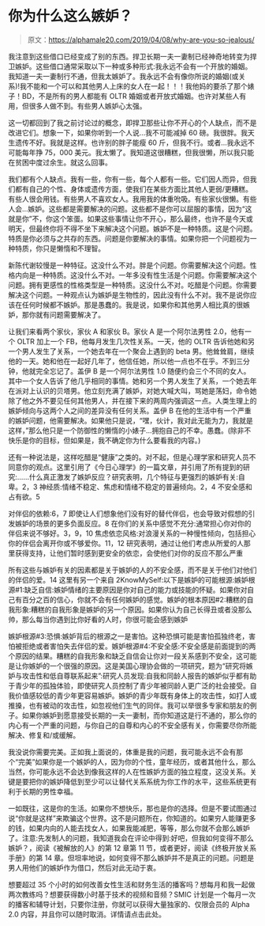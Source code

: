 # 你为什么这么嫉妒？

> 原文：<https://alphamale20.com/2019/04/08/why-are-you-so-jealous/>

我注意到这些借口已经变成了别的东西。捍卫长期一夫一妻制已经神奇地转变为捍卫嫉妒。这些借口通常采取以下一种或多种形式:我永远不会有一个开放的婚姻。我知道一夫一妻制行不通，但我太嫉妒了。我永远不会有像你所说的婚姻(或关系)!我不能和一个可以和其他男人上床的女人在一起！！！我他妈的要杀了那个婊子！BD，不是所有的男人都能有 OLTR 婚姻或者开放式婚姻。也许对某些人有用，但很多人做不到。有些男人嫉妒心太强。

这一切都回到了我之前讨论过的概念，即捍卫那些让你不开心的个人缺点，而不是改进它们。想象一下，如果你听到一个人说...我不可能减掉 60 磅。我很胖。我天生遗传不好。我就是这样。也许别的胖子能瘦 60 斤，但我不行。或者...我永远不可能每年挣 75，000 美元。我太懒了。我知道这很糟糕，但我很懒，所以我只能在贫困中度过余生。就这么回事。

我们都有个人缺点。我有一些，你有一些，每个人都有一些。它们因人而异，但我们都有自己的个性、身体或遗传方面，使我们在某些方面比其他人更弱/更糟糕。有些人很会用钱。有些男人不喜欢女人。我用我的体重吮吸。有些家伙很懒。有些人会…嫉妒。这些都是需要解决的问题。这些都不是你可以屈服的事情，因为“这就是你”不，你这个笨蛋。如果这些事情让你不开心，那么最终，也许不是今天或明天，但最终你将不得不坐下来解决这个问题。嫉妒不是一种特质。这是个问题。特质是你必须与之共存的东西。问题是你要解决的事情。如果你把一个问题视为一种特质，你只是懒惰和不理智。

新陈代谢较慢是一种特征。这没什么不对。胖是个问题。你需要解决这个问题。性格内向是一种特质。这没什么不对。一年多没有性生活是个问题。你需要解决这个问题。拥有更感性的性格类型是一种特质。这没什么不对。吃醋是个问题。你需要解决这个问题。一种观点认为嫉妒是生物性的，因此没有什么不对。我不是说你应该在任何时候都不嫉妒。那是愚蠢的。我是说，如果你和其他男人相比真的很嫉妒，那你就有问题需要解决了。

让我们来看两个家伙，家伙 A 和家伙 B。家伙 A 是一个阿尔法男性 2.0，他有一个 OLTR 加上一个 FB，他每月发生几次性关系。一天，他的 OLTR 告诉他她和另一个男人发生了关系，一个她去年在一个聚会上遇到的 beta 男。他耸耸肩，继续他的一天。她和他在一起好几年了，他信任她，所以他一点也不在乎。不到三分钟，他就完全忘记了。盖伊 B 是一个阿尔法男性 1.0 随便约会三个不同的女人。其中一个女人告诉了他几乎相同的事情。她和另一个男人发生了关系，一个她去年在派对上认识的贝塔男。他立刻充满了嫉妒，对她大喊大叫，骂她是荡妇，命令她除了他之外不要见任何其他男人，并在接下来的两周内强调这一点。人类生理上的嫉妒倾向与这两个人之间的差异没有任何关系。盖伊 B 在他的生活中有一个严重的嫉妒问题，他需要解决。如果他只是说，“嘿，伙计，我对此无能为力，我就是这样，”那么他只是一个防御性的懒惰的小婊子...拥抱自己的不幸。愚蠢。(除非不快乐是你的目标，但如果是，我不确定你为什么要看我的内容。)

还有一种说法是，这样吃醋是“健康”之类的。对不起，但是心理学家和研究人员不同意你的观点。这里引用了《今日心理学》的一篇文章，并引用了所有提到的研究:……什么真正激发了嫉妒反应？研究表明，几个特征与更强烈的嫉妒有关:自卑。2，3 神经质:情绪不稳定、焦虑和情绪不稳定的普遍倾向。2，4 不安全感和占有欲。5

对伴侣的依赖:6，7 即使让人们想象他们没有好的替代伴侣，也会导致对假想的引发嫉妒的场景的更多负面反应。8 在你们的关系中感觉不充分:通常担心你对你的伴侣来说不够好。3，9，10 焦虑依恋风格:对浪漫关系的一种慢性倾向，包括担心你的伴侣会离开你或不够爱你。11，12 研究表明，通过让他们考虑从所爱的人那里获得支持，让他们暂时感到更安全的依恋，会使他们对你的反应不那么严重

所有这些与嫉妒有关的因素都是关于嫉妒的人的不安全感，而不是关于他们对他们的伴侣的爱。14 这里有另一个来自 2KnowMySelf:以下是嫉妒的可能根源:嫉妒根源#1:缺乏自信:嫉妒情绪的主要原因是你对自己的能力或技能的怀疑。如果你对自己有百分之百的信心，你就不会有任何嫉妒的感觉。嫉妒的根本原因#2:糟糕的自我形象:糟糕的自我形象是嫉妒的另一个原因。如果你认为自己长得丑或者没那么帅，那么每当你遇到比你好看的人时，你很可能会感到嫉妒

嫉妒根源#3:恐惧:嫉妒背后的根源之一是害怕。这种恐惧可能是害怕孤独终老，害怕被拒绝或者害怕失去伴侣的爱。嫉妒根源#4:不安全感:不安全感是前面提到的两个原因的结果。糟糕的自我形象和缺乏自信会让你对一段关系感到不安全，这可能是让你嫉妒的一个很强的原因。这是美国心理协会做的一项研究，题为“研究将嫉妒与攻击性和低自尊联系起来”:研究人员发现:自我和同龄人报告的嫉妒似乎都有助于青少年的孤独体验，即使研究人员控制了青少年被同龄人更广泛的社会接受。自我价值感较低的青少年更容易嫉妒。嫉妒的青少年既有身体上的攻击性，如打人或推搡，也有被动的攻击性，如忽视他们生气的同伴。我可以举很多专家和朋友的例子。如果你嫉妒到愿意接受长期的一夫一妻制，而你知道这是行不通的，那么你的内心有一个严重的问题，与你自己的自尊和内心的不安全感有关，你需要尽你所能解决、修复和/或缓解。

我没说你需要完美。正如我上面说的，体重是我的问题，我可能永远不会有那个“完美”如果你是一个嫉妒的人，因为你的个性，童年经历，或者其他什么，那么当然，你可能永远不会达到像我这样的人在性嫉妒方面的独立程度，这没关系。关键是要把你的嫉妒降低到至少可以让替代关系系统为你工作的水平，这些系统更有利于长期的男性幸福。

一如既往，这是你的生活。如果你不想快乐，那也是你的选择。但是不要试图通过说“你就是这样”来欺骗这个世界。这不是问题所在，你知道的。如果穷人能赚更多的钱，如果内向的人能去找女人，如果我能减肥，等等，那么你就不会那么嫉妒了。注意:先发制人的问题，我知道我会在评论中得到:好吧，但我如何变得不那么嫉妒？，阅读《被解放的人》的第 12 章第 11 节，或者更好，阅读《终极开放关系手册》的第 14 章。但坦率地说，如何变得不那么嫉妒并不是真正的问题。问题是男人用他们的嫉妒作为借口，然后对此无动于衷。

想要超过 35 个小时的如何改善女性生活和财务生活的播客吗？想每月和我一起做两次教练吗？想要获得数小时基于技术的视频和音频？SMIC 计划是一个每月一次的播客和辅导计划，只要你注册，你就可以获得大量独家的、仅限会员的 Alpha 2.0 内容，并且你可以随时取消。详情请点击此处。